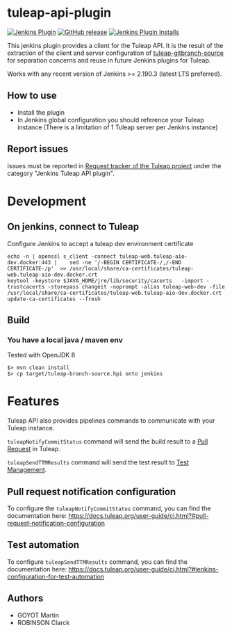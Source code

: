 # tuleap-api-plugin

[![Jenkins Plugin](https://img.shields.io/jenkins/plugin/v/tuleap-api.svg)](https://plugins.jenkins.io/tuleap-api/)
[![GitHub release](https://img.shields.io/github/release/jenkinsci/tuleap-api-plugin.svg?label=changelog)](https://plugins.jenkins.io/tuleap-api/releases/latest)
[![Jenkins Plugin Installs](https://img.shields.io/jenkins/plugin/i/tuleap-api.svg?color=blue)](https://plugins.jenkins.io/tuleap-api/)

This jenkins plugin provides a client for the Tuleap API. It is the result of the extraction of the client and server configuration of
[tuleap-gitbranch-source](https://github.com/jenkinsci/tuleap-git-branch-source-plugin/) for separation concerns and reuse in future Jenkins
plugins for Tuleap.

Works with any recent version of Jenkins >= 2.190.3 (latest LTS preferred).

## How to use

* Install the plugin
* In Jenkins global configuration you should reference your Tuleap instance (There is a limitation of 1 Tuleap server per Jenkins instance)

## Report issues

Issues must be reported in [Request tracker of the Tuleap project](https://tuleap.net/plugins/tracker/?report=1136) under the category "Jenkins Tuleap API plugin".

# Development

## On jenkins, connect to Tuleap

Configure Jenkins to accept a tuleap dev environment certificate

    echo -n | openssl s_client -connect tuleap-web.tuleap-aio-dev.docker:443 |    sed -ne '/-BEGIN CERTIFICATE-/,/-END CERTIFICATE-/p'  >> /usr/local/share/ca-certificates/tuleap-web.tuleap-aio-dev.docker.crt
    keytool -keystore $JAVA_HOME/jre/lib/security/cacerts   -import -trustcacerts -storepass changeit -noprompt -alias tuleap-web-dev -file /usr/local/share/ca-certificates/tuleap-web.tuleap-aio-dev.docker.crt
    update-ca-certificates --fresh

## Build

### You have a local java / maven env

Tested with OpenJDK 8

    $> mvn clean install
    $> cp target/tuleap-branch-source.hpi onto jenkins

# Features

Tuleap API also provides pipelines commands to communicate with your Tuleap instance.

``tuleapNotifyCommitStatus`` command will send the build result to a [Pull Request](https://docs.tuleap.org/user-guide/code-review/pullrequest.html#pull-requests) in Tuleap.

``tuleapSendTTMResults`` command will send the test result to [Test Management](https://docs.tuleap.org/user-guide/testmanagement.html#test-management).

## Pull request notification configuration

To configure the ``tuleapNotifyCommitStatus`` command, you can find the documentation here: https://docs.tuleap.org/user-guide/ci.html?#pull-request-notification-configuration

## Test automation

To configure ``tuleapSendTTMResults`` command, you can find the documentation here: https://docs.tuleap.org/user-guide/ci.html?#jenkins-configuration-for-test-automation

## Authors

* GOYOT Martin
* ROBINSON Clarck
